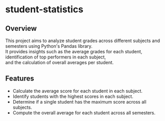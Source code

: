 # student-statistics
## Overview
This project aims to analyze student grades across different subjects and semesters using Python's Pandas library.
<br>It provides insights such as the average grades for each student, identification of top performers in each subject, 
<br> and the calculation of overall averages per student.

## Features
* Calculate the average score for each student in each subject.
* Identify students with the highest scores in each subject.
* Determine if a single student has the maximum score across all subjects.
* Compute the overall average for each student across all semesters.

